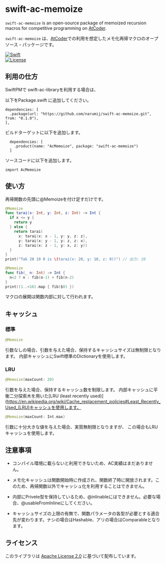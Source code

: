 # swift-ac-memoize

`swift-ac-memoize` is an open-source package of memoized recursion macros for competitive programming on [AtCoder][atcoder].

`swift-ac-memoize` は、[AtCoder][atcoder]での利用を想定したメモ化再帰マクロのオープソース・パッケージです。

[![Swift](https://github.com/narumij/swift-ac-memoize/actions/workflows/swift.yml/badge.svg?branch=main)](https://github.com/narumij/swift-ac-memoize/actions/workflows/swift.yml)  
[![License](https://img.shields.io/badge/license-Apache%202.0-blue.svg)](https://opensource.org/licenses/Apache-2.0)

## 利用の仕方

SwiftPMで swift-ac-libraryを利用する場合は、

以下をPackage.swift に追加してください。
```
dependencies: [
  .package(url: "https://github.com/narumij/swift-ac-memoize.git", from: "0.1.0"),
],
```

ビルドターゲットに以下を追加します。

```
  dependencies: [
    .product(name: "AcMemoize", package: "swift-ac-memoize")
  ]
```

ソースコードに以下を追加します。
```
import AcMemoize
```

## 使い方

再帰関数の先頭に@Memoizeを付け足すだけです。

```swift
@Memoize
func tarai(x: Int, y: Int, z: Int) -> Int {
  if x <= y {
    return y
  } else {
    return tarai(
      x: tarai(x: x - 1, y: y, z: z),
      y: tarai(x: y - 1, y: z, z: x),
      z: tarai(x: z - 1, y: x, z: y))
  }
}
print("Tak 20 10 0 is \(tarai(x: 20, y: 10, z: 0))") // 出力: 20
```

```swift
@Memoize
func fib(_ n: Int) -> Int {
  n<2 ? n : fib(n-1) + fib(n-2)
}
print((1..<16).map { fib($0) })
```

マクロの展開は関数内部に対して行われます。

## キャッシュ

### 標準

```swift
@Memoize
```
引数なしの場合、引数を与えた場合、保持するキャッシュサイズは無制限となります。
内部キャッシュにSwift標準のDictionaryを使用します。

### LRU

```swift
@Memoize(maxCount: 20)
```

引数を与えた場合、保持するキャッシュ数を制限します。
内部キャッシュに平衡二分探索木を用いた[LRU (least recently used)](https://en.wikipedia.org/wiki/Cache_replacement_policies#Least_Recently_Used_(LRU)キャッシュを使用します。


```swift
@Memoize(maxCount: Int.max)
```

引数に十分大きな値を与えた場合、実質無制限となりますが、
この場合もLRUキャッシュを使用します。

## 注意事項

- コンパイル環境に載らないと利用できないため、AC実績はまだありません。

- メモ化キャッシュは関数開始時に作成され、関数終了時に開放されます。このため、再帰関数以外でキャッシュ化を利用することはできません。

- 内部にPrivete型を保持しているため、@inlinableにはできません。必要な場合、@usableFromInlineにしてください。

- キャッシュサイズの上限の有無で、関数パラメータの各型が必要とする適合先が変わります。ナシの場合はHashable、アリの場合はComparableとなります。

## ライセンス

このライブラリは [Apache License 2.0](https://www.apache.org/licenses/LICENSE-2.0) に基づいて配布しています。  

[atcoder]: https://atcoder.jp/

